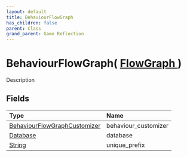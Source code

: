 ```yaml
---
layout: default
title: BehaviourFlowGraph
has_children: false
parent: Class
grand_parent: Game Reflection
---
```

# BehaviourFlowGraph( [ FlowGraph ](/riftbreaker-wiki/docs/game-reflection/classes/flow_graph/) )
Description 

## Fields

| Type | Name |
|:----------|:--------------|
| [BehaviourFlowGraphCustomizer](/riftbreaker-wiki/docs/game-reflection/classes/behaviour_flow_graph_customizer/) | behaviour_customizer |
| [Database](/riftbreaker-wiki/docs/game-reflection/components/database/) | database |
| [String](/riftbreaker-wiki/docs/game-reflection/components/string/) | unique_prefix |

